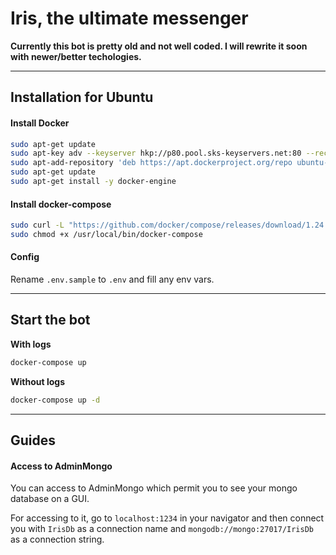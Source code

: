 # Iris, the ultimate messenger

**Currently this bot is pretty old and not well coded. I will rewrite it soon with newer/better techologies.**

---

## Installation for Ubuntu

#### Install Docker

```bash
sudo apt-get update
sudo apt-key adv --keyserver hkp://p80.pool.sks-keyservers.net:80 --recv-keys 58118E89F3A912897C070ADBF76221572C52609D
sudo apt-add-repository 'deb https://apt.dockerproject.org/repo ubuntu-xenial main'
sudo apt-get update
sudo apt-get install -y docker-engine
```

#### Install docker-compose
```bash
sudo curl -L "https://github.com/docker/compose/releases/download/1.24.0/docker-compose-$(uname -s)-$(uname -m)" -o /usr/local/bin/docker-compose
sudo chmod +x /usr/local/bin/docker-compose
```

#### Config
Rename `.env.sample` to `.env` and fill any env vars.

---

## Start the bot

**With logs**
```bash
docker-compose up
```

**Without logs**
```bash
docker-compose up -d
```
 
---

## Guides

#### Access to AdminMongo
You can access to AdminMongo which permit you to see your mongo database on a GUI.

For accessing to it, go to `localhost:1234` in your navigator and then connect you with `IrisDb` as a connection name and `mongodb://mongo:27017/IrisDb` as a connection string.
